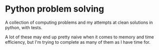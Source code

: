 # Python problem solving

A collection of computing problems and my attempts at clean solutions in python, with tests.

A lot of these may end up pretty naive when it comes to memory and time efficiency, but I'm trying to complete as many of them as I have time for.
